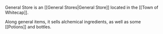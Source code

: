 General Store is an [[General Stores|General Store]] located in the [[Town of Whitecap]].

Along general items, it sells alchemical ingredients, as well as some [[Potions]] and bottles.
